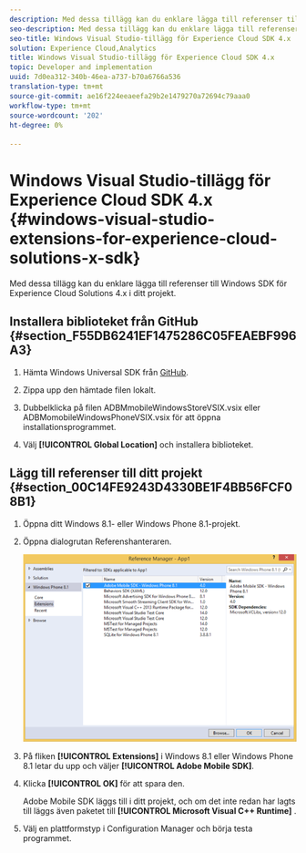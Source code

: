 ```yaml
---
description: Med dessa tillägg kan du enklare lägga till referenser till Windows SDK för Experience Cloud Solutions 4.x i ditt projekt.
seo-description: Med dessa tillägg kan du enklare lägga till referenser till Windows SDK för Experience Cloud Solutions 4.x i ditt projekt.
seo-title: Windows Visual Studio-tillägg för Experience Cloud SDK 4.x
solution: Experience Cloud,Analytics
title: Windows Visual Studio-tillägg för Experience Cloud SDK 4.x
topic: Developer and implementation
uuid: 7d0ea312-340b-46ea-a737-b70a6766a536
translation-type: tm+mt
source-git-commit: ae16f224eeaeefa29b2e1479270a72694c79aaa0
workflow-type: tm+mt
source-wordcount: '202'
ht-degree: 0%

---
```



# Windows Visual Studio-tillägg för Experience Cloud SDK 4.x {#windows-visual-studio-extensions-for-experience-cloud-solutions-x-sdk}

Med dessa tillägg kan du enklare lägga till referenser till Windows SDK för Experience Cloud Solutions 4.x i ditt projekt.

## Installera biblioteket från GitHub {#section_F55DB6241EF1475286C05FEAEBF996A3}

1. Hämta Windows Universal SDK från [GitHub](https://github.com/Adobe-Marketing-Cloud/mobile-services/releases).
1. Zippa upp den hämtade filen lokalt.
1. Dubbelklicka på filen ADBMmobileWindowsStoreVSIX.vsix eller ADBMomobileWindowsPhoneVSIX.vsix för att öppna installationsprogrammet.

1. Välj **[!UICONTROL Global Location]** och installera biblioteket.

## Lägg till referenser till ditt projekt {#section_00C14FE9243D4330BE1F4BB56FCF08B1}

1. Öppna ditt Windows 8.1- eller Windows Phone 8.1-projekt.
1. Öppna dialogrutan Referenshanteraren.

   ![](assets/ref_manager.png)

1. På fliken **[!UICONTROL Extensions]** i Windows 8.1 eller Windows Phone 8.1 letar du upp och väljer **[!UICONTROL Adobe Mobile SDK]**.
1. Klicka **[!UICONTROL OK]** för att spara den.

   Adobe Mobile SDK läggs till i ditt projekt, och om det inte redan har lagts till läggs även paketet till **[!UICONTROL Microsoft Visual C++ Runtime]** .

1. Välj en plattformstyp i Configuration Manager och börja testa programmet.

